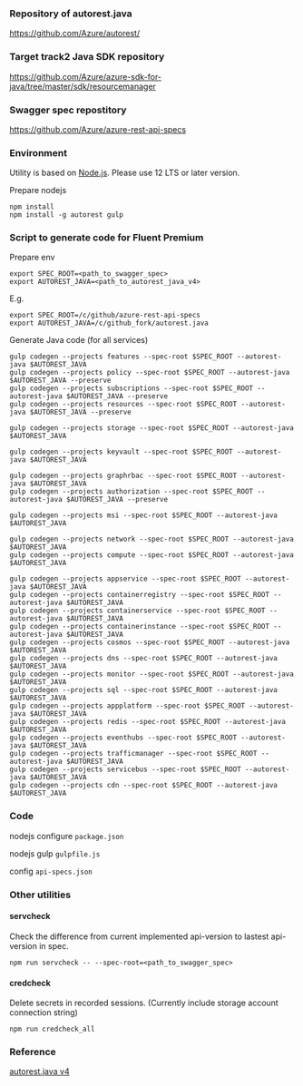 ### Repository of autorest.java

https://github.com/Azure/autorest/

### Target track2 Java SDK repository

https://github.com/Azure/azure-sdk-for-java/tree/master/sdk/resourcemanager

### Swagger spec repostitory

https://github.com/Azure/azure-rest-api-specs

### Environment

Utility is based on [Node.js](https://nodejs.org/en/). Please use 12 LTS or later version.

Prepare nodejs

```
npm install
npm install -g autorest gulp
```

### Script to generate code for Fluent Premium

Prepare env

```
export SPEC_ROOT=<path_to_swagger_spec>
export AUTOREST_JAVA=<path_to_autorest_java_v4>
```

E.g.
```
export SPEC_ROOT=/c/github/azure-rest-api-specs
export AUTOREST_JAVA=/c/github_fork/autorest.java
```

Generate Java code (for all services)

```
gulp codegen --projects features --spec-root $SPEC_ROOT --autorest-java $AUTOREST_JAVA
gulp codegen --projects policy --spec-root $SPEC_ROOT --autorest-java $AUTOREST_JAVA --preserve
gulp codegen --projects subscriptions --spec-root $SPEC_ROOT --autorest-java $AUTOREST_JAVA --preserve
gulp codegen --projects resources --spec-root $SPEC_ROOT --autorest-java $AUTOREST_JAVA --preserve

gulp codegen --projects storage --spec-root $SPEC_ROOT --autorest-java $AUTOREST_JAVA

gulp codegen --projects keyvault --spec-root $SPEC_ROOT --autorest-java $AUTOREST_JAVA

gulp codegen --projects graphrbac --spec-root $SPEC_ROOT --autorest-java $AUTOREST_JAVA
gulp codegen --projects authorization --spec-root $SPEC_ROOT --autorest-java $AUTOREST_JAVA --preserve

gulp codegen --projects msi --spec-root $SPEC_ROOT --autorest-java $AUTOREST_JAVA

gulp codegen --projects network --spec-root $SPEC_ROOT --autorest-java $AUTOREST_JAVA
gulp codegen --projects compute --spec-root $SPEC_ROOT --autorest-java $AUTOREST_JAVA

gulp codegen --projects appservice --spec-root $SPEC_ROOT --autorest-java $AUTOREST_JAVA
gulp codegen --projects containerregistry --spec-root $SPEC_ROOT --autorest-java $AUTOREST_JAVA
gulp codegen --projects containerservice --spec-root $SPEC_ROOT --autorest-java $AUTOREST_JAVA
gulp codegen --projects containerinstance --spec-root $SPEC_ROOT --autorest-java $AUTOREST_JAVA
gulp codegen --projects cosmos --spec-root $SPEC_ROOT --autorest-java $AUTOREST_JAVA
gulp codegen --projects dns --spec-root $SPEC_ROOT --autorest-java $AUTOREST_JAVA
gulp codegen --projects monitor --spec-root $SPEC_ROOT --autorest-java $AUTOREST_JAVA
gulp codegen --projects sql --spec-root $SPEC_ROOT --autorest-java $AUTOREST_JAVA
gulp codegen --projects appplatform --spec-root $SPEC_ROOT --autorest-java $AUTOREST_JAVA
gulp codegen --projects redis --spec-root $SPEC_ROOT --autorest-java $AUTOREST_JAVA
gulp codegen --projects eventhubs --spec-root $SPEC_ROOT --autorest-java $AUTOREST_JAVA
gulp codegen --projects trafficmanager --spec-root $SPEC_ROOT --autorest-java $AUTOREST_JAVA
gulp codegen --projects servicebus --spec-root $SPEC_ROOT --autorest-java $AUTOREST_JAVA
gulp codegen --projects cdn --spec-root $SPEC_ROOT --autorest-java $AUTOREST_JAVA
```

### Code

nodejs configure `package.json`

nodejs gulp `gulpfile.js`

config `api-specs.json`

### Other utilities

#### servcheck

Check the difference from current implemented api-version to lastest api-version in spec.

`npm run servcheck -- --spec-root=<path_to_swagger_spec>`

#### credcheck

Delete secrets in recorded sessions. (Currently include storage account connection string)

`npm run credcheck_all`

### Reference

[autorest.java v4](autorest-java-v4.md)
